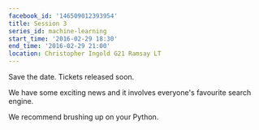 ```yaml
---
facebook_id: '146509012393954'
title: Session 3
series_id: machine-learning
start_time: '2016-02-29 18:30'
end_time: '2016-02-29 21:00'
location: Christopher Ingold G21 Ramsay LT
---
```


Save the date. Tickets released soon.  

We have some exciting news and it involves everyone's favourite search engine.  

We recommend brushing up on your Python.
